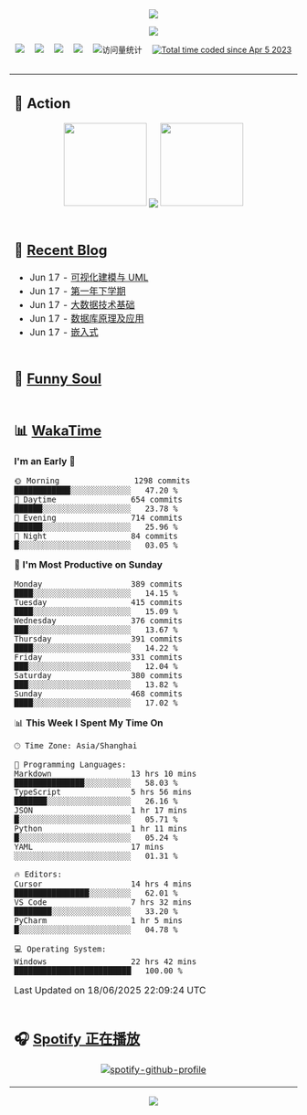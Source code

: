 <div align="center">

<img src="https://capsule-render.vercel.app/api?type=waving&color=timeGradient&height=300&&section=header&text=HI%20THERE!&fontSize=90&fontAlign=50&fontAlignY=30&desc=I%E2%80%99m%20@LI%20SIR%20%F0%9F%91%8B&descAlign=50&descSize=30&descAlignY=60&animation=twinkling" />

<div align="center">

  <!-- knock code pictures 敲代码的图片 -->
  <img order-radius="100px" src="https://img.lisir.me/image/my/001.gif"><br>

  <!-- profile logo 个人资料徽标 -->
  <div align="center">
    <a href="https://lisir.me/" title="点击跳转"><img src="https://img.shields.io/badge/Blog-%E4%B8%AA%E4%BA%BA%E5%8D%9A%E5%AE%A2-red"></a>&emsp;
    <a href="https://photo.lisir.me/" title="点击跳转"><img src="https://img.shields.io/badge/Photo-%E6%97%B6%E5%85%89%E7%9B%B8%E5%86%8C-blue"></a>&emsp;
    <a href="https://cloud.lisir.me/" title="点击跳转"><img src="https://img.shields.io/badge/Cloud%20Disk-%E6%88%91%E7%9A%84%E4%BA%91%E7%9B%98-green"></a>&emsp;
    <a href="https://nz.lisir.me/" title="点击跳转"><img src="https://img.shields.io/badge/%E5%93%AA%E5%90%92-%E7%9B%91%E6%8E%A7%E9%9D%A2%E6%9D%BF-blueviolet"></a>&emsp;
    <!-- visitor -->
    <img src="https://komarev.com/ghpvc/?username=wkwbk&label=Views&color=orange&style=flat" alt="访问量统计" />&emsp;
    <a href="https://wakatime.com/@2237354f-824a-4472-ae76-c1eca96c8908"><img src="https://wakatime.com/badge/user/2237354f-824a-4472-ae76-c1eca96c8908.svg" alt="Total time coded since Apr 5 2023" /></a>
  </div>

</div>

<br>

<div align="center">

<table>

<tr><td>

## 🚀 Action

<!-- github-readme-streak-stats 连续提交代码天数记录 -->
<div align="center">
  <img width="145" src="https://img.lisir.me/image/my/002.png">
  <img align="center" src="https://github-readme-stats.vercel.app/api?username=wkwbk&show_icons=true&theme=transparent">
  <img width="145" src="https://img.lisir.me/image/my/001.png">
</div>

<br>

</td></tr>

<tr><td>

<!-- 近期博客 -->
## 📃 [Recent Blog](https://lisir.me/)

<!-- feed start -->
- Jun 17 - [可视化建模与 UML](https://lisir.me/Exam/XASYU/Second/2025-06-24/00.可视化建模与-UML)
- Jun 17 - [第一年下学期](https://lisir.me/Exam/XASYU/Second/)
- Jun 17 - [大数据技术基础](https://lisir.me/Exam/XASYU/Second/2025-06-27/00.大数据技术基础)
- Jun 17 - [数据库原理及应用](https://lisir.me/Exam/XASYU/First/2024-12-31/00.数据库原理及应用)
- Jun 17 - [嵌入式](https://lisir.me/Exam/XASYU/First/2025-01-02/00.嵌入式)
<!-- feed end -->

</td></tr>

<tr><td>

<!-- 豆瓣 -->
## 🤾 [Funny Soul](https://movie.douban.com/people/li778057151)

<!-- START_SECTION:douban -->

<!-- END_SECTION:douban -->

</td></tr>

<tr><td>

<!-- wakatime 统计 -->
## 📊 [WakaTime](https://wakatime.com/@wkwbk)

<!--START_SECTION:waka-->
**I'm an Early 🐤** 

```text
🌞 Morning                1298 commits        ████████████░░░░░░░░░░░░░   47.20 % 
🌆 Daytime                654 commits         ██████░░░░░░░░░░░░░░░░░░░   23.78 % 
🌃 Evening                714 commits         ██████░░░░░░░░░░░░░░░░░░░   25.96 % 
🌙 Night                  84 commits          █░░░░░░░░░░░░░░░░░░░░░░░░   03.05 % 
```
📅 **I'm Most Productive on Sunday** 

```text
Monday                   389 commits         ████░░░░░░░░░░░░░░░░░░░░░   14.15 % 
Tuesday                  415 commits         ████░░░░░░░░░░░░░░░░░░░░░   15.09 % 
Wednesday                376 commits         ███░░░░░░░░░░░░░░░░░░░░░░   13.67 % 
Thursday                 391 commits         ████░░░░░░░░░░░░░░░░░░░░░   14.22 % 
Friday                   331 commits         ███░░░░░░░░░░░░░░░░░░░░░░   12.04 % 
Saturday                 380 commits         ███░░░░░░░░░░░░░░░░░░░░░░   13.82 % 
Sunday                   468 commits         ████░░░░░░░░░░░░░░░░░░░░░   17.02 % 
```


📊 **This Week I Spent My Time On** 

```text
🕑︎ Time Zone: Asia/Shanghai

💬 Programming Languages: 
Markdown                 13 hrs 10 mins      ███████████████░░░░░░░░░░   58.03 % 
TypeScript               5 hrs 56 mins       ███████░░░░░░░░░░░░░░░░░░   26.16 % 
JSON                     1 hr 17 mins        █░░░░░░░░░░░░░░░░░░░░░░░░   05.71 % 
Python                   1 hr 11 mins        █░░░░░░░░░░░░░░░░░░░░░░░░   05.24 % 
YAML                     17 mins             ░░░░░░░░░░░░░░░░░░░░░░░░░   01.31 % 

🔥 Editors: 
Cursor                   14 hrs 4 mins       ████████████████░░░░░░░░░   62.01 % 
VS Code                  7 hrs 32 mins       ████████░░░░░░░░░░░░░░░░░   33.20 % 
PyCharm                  1 hr 5 mins         █░░░░░░░░░░░░░░░░░░░░░░░░   04.78 % 

💻 Operating System: 
Windows                  22 hrs 42 mins      █████████████████████████   100.00 % 
```


 Last Updated on 18/06/2025 22:09:24 UTC
<!--END_SECTION:waka-->

</td></tr>

<tr><td>

## 🎧 [Spotify 正在播放](https://open.spotify.com/user/31s4ftvnfnus65uynvxmxu7rkfom)

<div align="center">

  [![spotify-github-profile](https://spotify-github-profile.kittinanx.com/api/view?uid=31s4ftvnfnus65uynvxmxu7rkfom&cover_image=true&theme=default&show_offline=true&background_color=121212&interchange=true&bar_color_cover=true)](https://spotify-github-profile.kittinanx.com/api/view?uid=31s4ftvnfnus65uynvxmxu7rkfom&redirect=true)

</div>

</td></tr>

</table>

</div>

<img src="https://capsule-render.vercel.app/api?type=waving&color=timeGradient&height=300&&section=footer&text=THE%20END!&fontSize=90&fontAlign=50&fontAlignY=70&desc=Hope%20your%20program%20is%20bug-free!&descAlign=50&descSize=30&descAlignY=40&animation=twinkling" />

</div>
